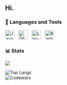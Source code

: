 Hi.
---

### 🧰 Languages and Tools

<img align="left" alt="Java" width="30px" style="padding-right:10px;" src="https://cdn.jsdelivr.net/gh/devicons/devicon/icons/java/java-original.svg"/>
<img align="left" alt="Git" width="30px" style="padding-right:10px;" src="https://cdn.jsdelivr.net/gh/devicons/devicon/icons/git/git-original.svg" />
<img align="left" alt="Linux" width="30px" style="padding-right:10px;" src="https://cdn.jsdelivr.net/gh/devicons/devicon/icons/linux/linux-original.svg" />
<img align="left" alt="Bash" width="30px" style="padding-right:10px;" src="https://cdn.jsdelivr.net/gh/devicons/devicon/icons/bash/bash-original.svg" />
<br />

#

### 📊 Stats
![](https://raw.githubusercontent.com/JT-808/github-stats/master/generated/overview.svg#gh-dark-mode-only)

[comment]: <![JT GitHub stats](https://github-readme-stats.vercel.app/api?username=JT-808&show_icons=true&theme=gruvbox&layout=compact)>
![Top Langs](https://github-readme-stats.vercel.app/api/top-langs/?username=JT-808&size_weight=0.5&count_weight=0.5&&layout=compact&theme=gruvbox)  
![Codewars](https://www.codewars.com/users/JT-808/badges/small)

